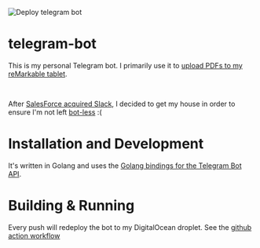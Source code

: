![Deploy telegram bot](https://github.com/ackersonde/telegram-bot/workflows/Deploy%20telegram%20bot/badge.svg)

# telegram-bot
This is my personal Telegram bot. I primarily use it to [upload PDFs to my reMarkable tablet](https://github.com/ackersonde/telegram-bot/blob/main/telegram.go#L86).

<img src="https://core.telegram.org/file/811140763/1/PihKNbjT8UE/03b57814e13713da37" width="16">

After [SalesForce acquired Slack](https://www.fool.com/investing/2021/01/28/heres-why-this-277-billion-acquisition-by-salesfor/), I decided to get my house in order to ensure I'm not left [bot-less](https://github.com/ackersonde/bender-slackbot/blob/master/README.md) :(

# Installation and Development
It's written in Golang and uses the [Golang bindings for the Telegram Bot API](https://github.com/go-telegram-bot-api/telegram-bot-api/blob/master/README.md).

# Building & Running
Every push will redeploy the bot to my DigitalOcean droplet. See the [github action workflow](.github/workflows/build.yml)
